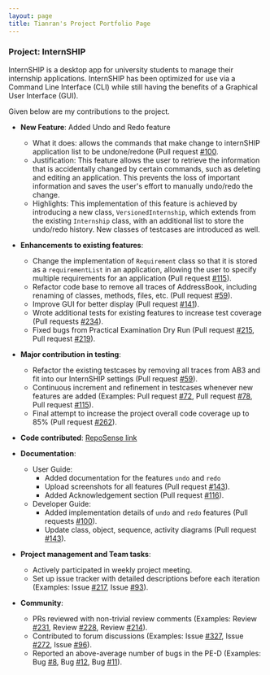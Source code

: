 ```yaml
---
layout: page
title: Tianran's Project Portfolio Page
---
```


### Project: InternSHIP

InternSHIP is a desktop app for university students to manage their internship applications.
InternSHIP has been optimized for use via a Command Line Interface (CLI) while still having the benefits of a Graphical User Interface (GUI).

Given below are my contributions to the project.

* **New Feature**: Added Undo and Redo feature
    * What it does: allows the commands that make change to internSHIP application list to be undone/redone (Pull request [#100](https://github.com/AY2122S1-CS2103T-W17-1/tp/pull/100).
    * Justification: This feature allows the user to retrieve the information that is accidentally changed by certain commands, such as deleting and editing an application. This prevents the loss of important information and saves the user's effort to manually undo/redo the change.
    * Highlights: This implementation of this feature is achieved by introducing a new class, `VersionedInternship`, which extends from the existing `Internship` class, with an additional list to store the undo/redo history. New classes of testcases are introduced as well.

* **Enhancements to existing features**:
    * Change the implementation of `Requirement` class so that it is stored as a `requirementList` in an application, allowing the user to specify multiple requirements for an application (Pull request [#115](https://github.com/AY2122S1-CS2103T-W17-1/tp/pull/115)).
    * Refactor code base to remove all traces of AddressBook, including renaming of classes, methods, files, etc. (Pull request [#59](https://github.com/AY2122S1-CS2103T-W17-1/tp/pull/59)).
    * Improve GUI for better display (Pull request [#141](https://github.com/AY2122S1-CS2103T-W17-1/tp/pull/141)).
    * Wrote additional tests for existing features to increase test coverage (Pull requests [#234](https://github.com/AY2122S1-CS2103T-W17-1/tp/pull/234)).
    * Fixed bugs from Practical Examination Dry Run (Pull request [#215](https://github.com/AY2122S1-CS2103T-W17-1/tp/pull/215), Pull request [#219](https://github.com/AY2122S1-CS2103T-W17-1/tp/pull/219)).

* **Major contribution in testing**: 
  * Refactor the existing testcases by removing all traces from AB3 and fit into our InternSHIP settings (Pull request [#59](https://github.com/AY2122S1-CS2103T-W17-1/tp/pull/59)).
  * Continuous increment and refinement in testcases whenever new features are added (Examples: Pull request [#72](https://github.com/AY2122S1-CS2103T-W17-1/tp/pull/72), Pull request [#78](https://github.com/AY2122S1-CS2103T-W17-1/tp/pull/78), Pull request [#115](https://github.com/AY2122S1-CS2103T-W17-1/tp/pull/115)).
  * Final attempt to increase the project overall code coverage up to 85% (Pull request [#262](https://github.com/AY2122S1-CS2103T-W17-1/tp/pull/262)).
  
* **Code contributed**: [RepoSense link](https://nus-cs2103-ay2122s1.github.io/tp-dashboard/?search=nature&sort=groupTitle&sortWithin=title&timeframe=commit&mergegroup=&groupSelect=groupByRepos&breakdown=true&checkedFileTypes=docs~functional-code~test-code~other&since=2021-09-17)

* **Documentation**:
    * User Guide:
        * Added documentation for the features `undo` and `redo`
        * Upload screenshots for all features (Pull request [#143](https://github.com/AY2122S1-CS2103T-W17-1/tp/pull/143)).
        * Added Acknowledgement section (Pull request [#116](https://github.com/AY2122S1-CS2103T-W17-1/tp/pull/116)).
    * Developer Guide:
        * Added implementation details of `undo` and `redo` features (Pull requests [#100](https://github.com/AY2122S1-CS2103T-W17-1/tp/pull/100)).
        * Update class, object, sequence, activity diagrams (Pull request [#143](https://github.com/AY2122S1-CS2103T-W17-1/tp/pull/143)).

* **Project management and Team tasks**:
    * Actively participated in weekly project meeting.
    * Set up issue tracker with detailed descriptions before each iteration (Examples: Issue [#217](https://github.com/AY2122S1-CS2103T-W17-1/tp/issues/217), Issue [#93](https://github.com/AY2122S1-CS2103T-W17-1/tp/issues/93)).

* **Community**:
    * PRs reviewed with non-trivial review comments (Examples: Review [#231](https://github.com/AY2122S1-CS2103T-W17-1/tp/pull/231), Review [#228](https://github.com/AY2122S1-CS2103T-W17-1/tp/pull/228), Review [#214](https://github.com/AY2122S1-CS2103T-W17-1/tp/pull/214)).
    * Contributed to forum discussions (Examples: Issue [#327](https://github.com/nus-cs2103-AY2122S1/forum/issues/347), Issue [#272](https://github.com/nus-cs2103-AY2122S1/forum/issues/272), Issue [#96](https://github.com/nus-cs2103-AY2122S1/forum/issues/96)).
    * Reported an above-average number of bugs in the PE-D (Examples: Bug [#8](https://github.com/Nature711/ped/issues/8), Bug [#12](https://github.com/Nature711/ped/issues/12), Bug [#11](https://github.com/Nature711/ped/issues/11)).
